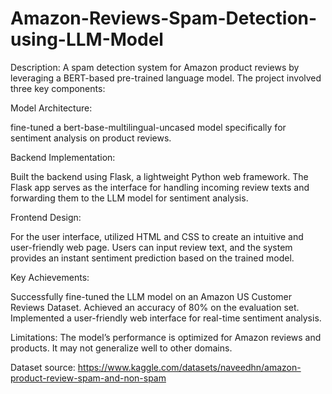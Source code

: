 # Amazon-Reviews-Spam-Detection-using-LLM-Model
Description: A spam detection system for Amazon product reviews by leveraging a BERT-based pre-trained language model. The project involved three key components:

Model Architecture:

fine-tuned a bert-base-multilingual-uncased model specifically for sentiment analysis on product reviews.

Backend Implementation:

Built the backend using Flask, a lightweight Python web framework.
The Flask app serves as the interface for handling incoming review texts and forwarding them to the LLM model for sentiment analysis.

Frontend Design:

For the user interface, utilized HTML and CSS to create an intuitive and user-friendly web page.
Users can input review text, and the system provides an instant sentiment prediction based on the trained model.

Key Achievements:

Successfully fine-tuned the LLM model on an Amazon US Customer Reviews Dataset.
Achieved an accuracy of 80% on the evaluation set.
Implemented a user-friendly web interface for real-time sentiment analysis.

Limitations:
The model’s performance is optimized for Amazon reviews and products. It may not generalize well to other domains.

Dataset source:
https://www.kaggle.com/datasets/naveedhn/amazon-product-review-spam-and-non-spam
